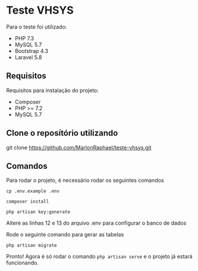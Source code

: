 # Teste VHSYS

Para o teste foi utilizado:

* PHP 7.3
* MySQL 5.7
* Bootstrap 4.3
* Laravel 5.8

## Requisitos

Requisitos para instalação do projeto:

* Composer
* PHP >= 7.2
* MySQL 5.7

## Clone o reposítório utilizando

git clone https://github.com/MarlonRaphael/teste-vhsys.git

## Comandos

Para rodar o projeto, é necessário rodar os seguintes comandos

```
cp .env.example .env
```
```
composer install
```
```
php artisan key:generate
```

Altere as linhas 12 e 13 do arquivo .env para configurar o banco de dados 

Rode o seguinte comando para gerar as tabelas
```
php artisan migrate
```

Pronto! Agora é só rodar o comando ``php artisan serve`` e o projeto já estará funcionando.
